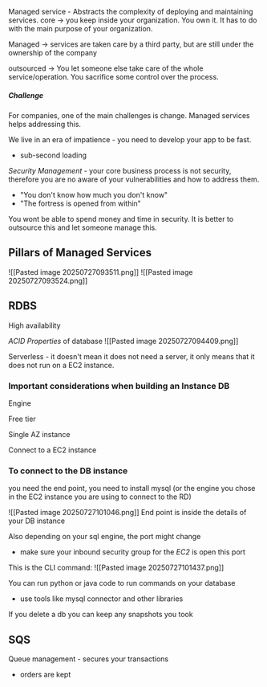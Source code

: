 Managed service - Abstracts the complexity of deploying and maintaining services. 
core -> you keep inside your organization. You own it. It has to do with the main purpose of your organization. 

Managed -> services are taken care by a third party, but are still under the ownership of the company

outsourced -> You let someone else take care of the whole service/operation. You sacrifice some control over the process.  

##### Challenge
For companies, one of the main challenges is change. Managed services helps addressing this. 

We live in an era of impatience - you need to develop your app to be fast. 
- sub-second loading 

*Security Management* - your core business process is not security, therefore you are no aware of your vulnerabilities and how to address them. 
- "You don't know how much you don't know"
- "The fortress is opened from within"

You wont be able to spend money and time in security. It is better to outsource this and let someone manage this. 

## Pillars of Managed Services

![[Pasted image 20250727093511.png]]
![[Pasted image 20250727093524.png]]


## RDBS 

High availability 

*ACID Properties* of database
![[Pasted image 20250727094409.png]]

Serverless - it doesn't mean it does not need a server, it only means that it does not run on a EC2 instance. 

### Important considerations when building an Instance DB
Engine 

Free tier

Single AZ instance 

Connect to a EC2 instance 

### To connect to the DB instance
you need the end point, you need to install mysql (or the engine you chose in the EC2 instance you are using to connect to the RD) 

![[Pasted image 20250727101046.png]]
End point is inside the details of your DB instance

Also depending on your sql engine, the port might change
- make sure your inbound security group for the *EC2* is open this port

This is the CLI command:
![[Pasted image 20250727101437.png]]

You can run python or java code to run commands on your database 
- use tools like mysql connector and other libraries 

If you delete a db you can keep any snapshots you took

## SQS 

Queue management - secures your transactions 
- orders are kept 
